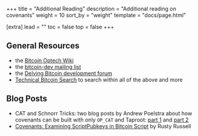 +++
title = "Additional Reading"
description = "Additional reading on covenants"
weight = 10
sort_by = "weight"
template = "docs/page.html"

[extra]
lead = ""
toc = false
top = false
+++


## General Resources

- the [Bitcoin Optech Wiki](https://bitcoinops.org/en/topics/)
- the [bitcoin-dev mailing list](https://lists.linuxfoundation.org/pipermail/bitcoin-dev/)
- the [Delving Bitcoin development forum](https://delvingbitcoin.org/c/protocol-design/7)
- [Technical Bitcoin Search](https://bitcoinsearch.xyz/) to search within all of the above and more


## Blog Posts

- CAT and Schnorr Tricks: two blog posts by Andrew Poelstra about how covenants can be built with
  only `OP_CAT` and Taproot: [part
  1](https://www.wpsoftware.net/andrew/blog/cat-and-schnorr-tricks-i.html) and [part
  2](https://www.wpsoftware.net/andrew/blog/cat-and-schnorr-tricks-ii.html)
- [Covenants: Examining ScriptPubkeys in Bitcoin Script](https://rusty.ozlabs.org/2023/10/20/examining-scriptpubkey-in-script.html) by Rusty Russell
